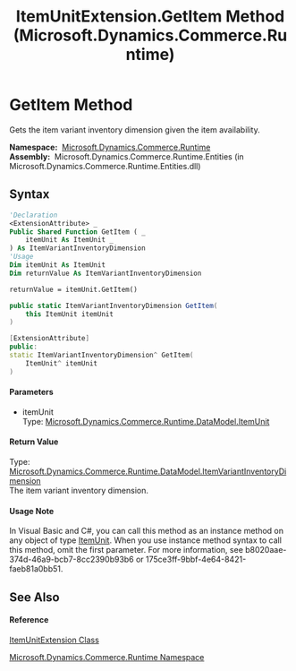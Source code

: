 ﻿---
title: ItemUnitExtension.GetItem Method  (Microsoft.Dynamics.Commerce.Runtime)
TOCTitle: GetItem Method
ms:assetid: M:Microsoft.Dynamics.Commerce.Runtime.ItemUnitExtension.GetItem(Microsoft.Dynamics.Commerce.Runtime.DataModel.ItemUnit)
ms:mtpsurl: https://technet.microsoft.com/en-us/library/microsoft.dynamics.commerce.runtime.itemunitextension.getitem(v=AX.60)
ms:contentKeyID: 65318902
ms.date: 05/18/2015
mtps_version: v=AX.60
f1_keywords:
- Microsoft.Dynamics.Commerce.Runtime.ItemUnitExtension.GetItem
dev_langs:
- CSharp
- C++
- VB
---

# GetItem Method

Gets the item variant inventory dimension given the item availability.

**Namespace:**  [Microsoft.Dynamics.Commerce.Runtime](microsoft-dynamics-commerce-runtime-namespace.md)  
**Assembly:**  Microsoft.Dynamics.Commerce.Runtime.Entities (in Microsoft.Dynamics.Commerce.Runtime.Entities.dll)

## Syntax

``` vb
'Declaration
<ExtensionAttribute> _
Public Shared Function GetItem ( _
    itemUnit As ItemUnit _
) As ItemVariantInventoryDimension
'Usage
Dim itemUnit As ItemUnit
Dim returnValue As ItemVariantInventoryDimension

returnValue = itemUnit.GetItem()
```

``` csharp
public static ItemVariantInventoryDimension GetItem(
    this ItemUnit itemUnit
)
```

``` c++
[ExtensionAttribute]
public:
static ItemVariantInventoryDimension^ GetItem(
    ItemUnit^ itemUnit
)
```

#### Parameters

  - itemUnit  
    Type: [Microsoft.Dynamics.Commerce.Runtime.DataModel.ItemUnit](itemunit-class-microsoft-dynamics-commerce-runtime-datamodel.md)  

#### Return Value

Type: [Microsoft.Dynamics.Commerce.Runtime.DataModel.ItemVariantInventoryDimension](itemvariantinventorydimension-class-microsoft-dynamics-commerce-runtime-datamodel.md)  
The item variant inventory dimension.  

#### Usage Note

In Visual Basic and C\#, you can call this method as an instance method on any object of type [ItemUnit](itemunit-class-microsoft-dynamics-commerce-runtime-datamodel.md). When you use instance method syntax to call this method, omit the first parameter. For more information, see b8020aae-374d-46a9-bcb7-8cc2390b93b6 or 175ce3ff-9bbf-4e64-8421-faeb81a0bb51.

## See Also

#### Reference

[ItemUnitExtension Class](itemunitextension-class-microsoft-dynamics-commerce-runtime.md)

[Microsoft.Dynamics.Commerce.Runtime Namespace](microsoft-dynamics-commerce-runtime-namespace.md)

